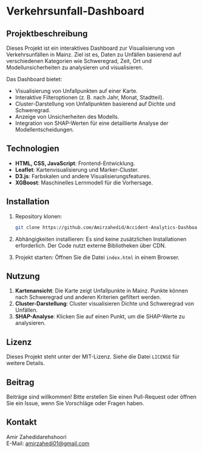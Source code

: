 # Verkehrsunfall-Dashboard

## Projektbeschreibung
Dieses Projekt ist ein interaktives Dashboard zur Visualisierung von Verkehrsunfällen in Mainz. Ziel ist es, Daten zu Unfällen basierend auf verschiedenen Kategorien wie Schweregrad, Zeit, Ort und Modellunsicherheiten zu analysieren und visualisieren.

Das Dashboard bietet:
- Visualisierung von Unfallpunkten auf einer Karte.
- Interaktive Filteroptionen (z. B. nach Jahr, Monat, Stadtteil).
- Cluster-Darstellung von Unfallpunkten basierend auf Dichte und Schweregrad.
- Anzeige von Unsicherheiten des Modells.
- Integration von SHAP-Werten für eine detaillierte Analyse der Modellentscheidungen.

## Technologien
- **HTML, CSS, JavaScript**: Frontend-Entwicklung.
- **Leaflet**: Kartenvisualisierung und Marker-Cluster.
- **D3.js**: Farbskalen und andere Visualisierungsfeatures.
- **XGBoost**: Maschinelles Lernmodell für die Vorhersage.

## Installation
1. Repository klonen:
   ```bash
   git clone https://github.com/Amirzahedid/Accident-Analytics-Dashboard.git
   ```
2. Abhängigkeiten installieren:
   Es sind keine zusätzlichen Installationen erforderlich. Der Code nutzt externe Bibliotheken über CDN.

3. Projekt starten:
   Öffnen Sie die Datei `index.html` in einem Browser.

## Nutzung
1. **Kartenansicht**: Die Karte zeigt Unfallpunkte in Mainz. Punkte können nach Schweregrad und anderen Kriterien gefiltert werden.
2. **Cluster-Darstellung**: Cluster visualisieren Dichte und Schweregrad von Unfällen.
3. **SHAP-Analyse**: Klicken Sie auf einen Punkt, um die SHAP-Werte zu analysieren.

## Lizenz
Dieses Projekt steht unter der MIT-Lizenz. Siehe die Datei `LICENSE` für weitere Details.

## Beitrag
Beiträge sind willkommen! Bitte erstellen Sie einen Pull-Request oder öffnen Sie ein Issue, wenn Sie Vorschläge oder Fragen haben.

## Kontakt
Amir Zahedidarehshoori  
E-Mail: amirzahedi01@gmail.com
